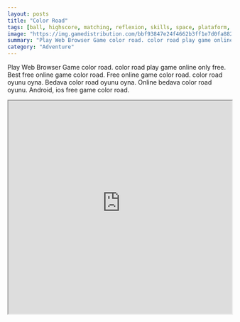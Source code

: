 ```yaml
---
layout: posts
title: "Color Road"
tags: [ball, highscore, matching, reflexion, skills, space, plataform, free, online, games, oyna, game, free, games, play, play, games]
image: "https://img.gamedistribution.com/bbf93847e24f4662b3ff1e7d0fa88252-512x384.jpeg"
summary: "Play Web Browser Game color road. color road play game online only free. Best free online game color road. Free online game color road. color road oyunu oyna. Bedava color road oyunu oyna. Online bedava color road oyunu. Android, ios free game color road."
category: "Adventure"
---
```


Play Web Browser Game color road. color road play game online only free. Best free online game color road. Free online game color road. color road oyunu oyna. Bedava color road oyunu oyna. Online bedava color road oyunu. Android, ios free game color road.

<iframe width="100%" height="480px;" src="https://html5.gamedistribution.com/bbf93847e24f4662b3ff1e7d0fa88252/"></iframe>